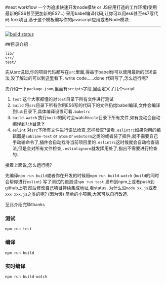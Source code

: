 #next workflow
一个为追求快速开发node模块 or JS应用打造的工作环境(使用最新的ES6甚至更加新的ES7...)
采用babel编译代码,让你可以用es6甚至es7写代码
fork项目,基于这个模板编写你的javascript应用或者Node模块

***
[![build status][travis-image]][travis-url]

##目录介绍
```
lib/
src/
test/
```
先从src说起,你的项目代码都写在`` src ``里面,得益于babel你可以使用最新的ES6语法,没了解过的可以到[这里][1]看下.
write code......done
代码写了,怎么运行呢?

先介绍一下`` package.json ``,里面有``scripts``字段,里面定义了几个script

 1. `` test `` 这个大家都懂的对``test``目录下所有文件进行测试
 2. `` build `` 将``src``目录下所有你用ES6写的代码下的文件扔给babel编译,文件会编译到`` lib ``目录下,具体编译设置可看`` .babelrc ``
 3. `` build-watch `` 执行`` build ``的同时会watch`` build ``目录下所有文件,如有变动会自动编译到`` lib ``目录下
 4. `` eslint `` 对`` src ``下所有文件进行语法检查,怎样检查?请看`` .eslintrc ``如果你用的编辑器是`` sublime-text `` or ``atom`` or `` webstorm ``之类的或者装了插件,就不需要自己手动输命令了,插件会自动找寻当前项目里的`` .eslintrc ``这时候就会自动检查语法,但是会对所有文件检查,`` .eslintignore ``就发挥用处了,指出不需要进行检查的.

接着上面说,怎么运行呢?

先编译`` npm run build ``或者你在开发的时候用`` npm run build-watch ``
(`` build ``的同时会帮你进行`` eslint ``)
写了测试的跑测试`` npm run test ``
发布到npm上或者push到github上吧
然后修改自己项目持续集成地址,看status.
为什么没`` node xx.js ``或者`` xxx xxx.js ``之类的呢?
(因为懒)
简单的小项目,大家可以自行改造.

至此介绍完毕thanks


### 测试
``
npm run test
``

### 编译
``
npm run build
``

### 实时编译
``
npm run build-watch
``

[1]: https://github.com/lukehoban/es6features "这里"
[travis-image]:https://img.shields.io/travis/xiaokekeT/next-workflow/master.svg?style=flat-square
[travis-url]:https://travis-ci.org/xiaokekeT/next-workflow
